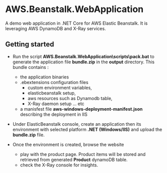# AWS.Beanstalk.WebApplication
A demo web application in .NET Core for AWS Elastic Beanstalk. It is leveraging AWS DynamoDB and X-Ray services.


## Getting started


- Run the script **AWS.Beanstalk.WebApplication\scripts\pack.bat** to generate the application file **bundle.zip** in the **output** directory.
This bundle contains :<br>
    * the application binaries
    * .ebextensions configuration files
        * custom environment variables,
        * elasticbeanstalk setup, 
        * aws resources such as Dynamodb table, 
        * X-Ray daemon setup ... etc 
	* a manisfest file **aws-windows-deployment-manifest.json** describing the deployment in IIS

- Under ElasticBeanstalk console, create an application then its environment with selected platform **.NET (Windows/IIS)** and upload the **bundle.zip** file.

- Once the environment is created, browse the website
    * play with the product page. Product items will be stored and retrieved from generated **Product** dynamoDB table.
    * check the X-Ray console for insights.


